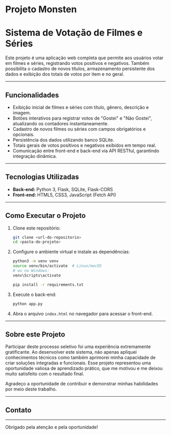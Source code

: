 # Projeto Monsten
# Sistema de Votação de Filmes e Séries

Este projeto é uma aplicação web completa que permite aos usuários votar em filmes e séries, registrando votos positivos e negativos. Também possibilita o cadastro de novos títulos, armazenamento persistente dos dados e exibição dos totais de votos por item e no geral.

---

## Funcionalidades

- Exibição inicial de filmes e séries com título, gênero, descrição e imagem.  
- Botões interativos para registrar votos de "Gostei" e "Não Gostei", atualizando os contadores instantaneamente.  
- Cadastro de novos filmes ou séries com campos obrigatórios e opcionais.  
- Persistência dos dados utilizando banco SQLite.  
- Totais gerais de votos positivos e negativos exibidos em tempo real.  
- Comunicação entre front-end e back-end via API RESTful, garantindo integração dinâmica.

---

## Tecnologias Utilizadas

- **Back-end:** Python 3, Flask, SQLite, Flask-CORS  
- **Front-end:** HTML5, CSS3, JavaScript (Fetch API)

---

## Como Executar o Projeto

1. Clone este repositório:  
   ```bash
   git clone <url-do-repositorio>  
   cd <pasta-do-projeto>  
   ```

2. Configure o ambiente virtual e instale as dependências:  
   ```bash
   python3 -m venv venv  
   source venv/bin/activate  # Linux/macOS  
   # ou no Windows:  
   venv\Scripts\activate

   pip install -r requirements.txt  
   ```

3. Execute o back-end:  
   ```bash
   python app.py  
   ```

4. Abra o arquivo `index.html` no navegador para acessar o front-end.

---

## Sobre este Projeto

Participar deste processo seletivo foi uma experiência extremamente gratificante. Ao desenvolver este sistema, não apenas apliquei conhecimentos técnicos como também aprimorei minha capacidade de criar soluções integradas e funcionais. Esse projeto representou uma oportunidade valiosa de aprendizado prático, que me motivou e me deixou muito satisfeito com o resultado final.

Agradeço a oportunidade de contribuir e demonstrar minhas habilidades por meio deste trabalho.

---

## Contato
---

Obrigado pela atenção e pela oportunidade!
